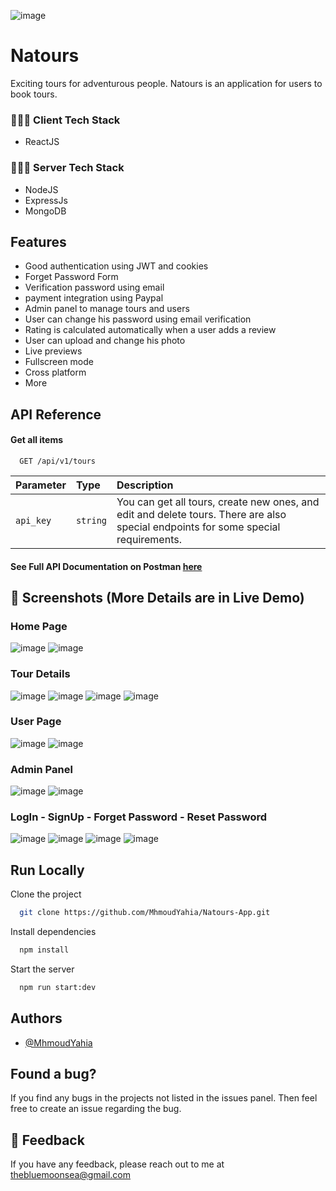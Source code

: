 ![image](https://github.com/MhmoudYahia/Natours-App/assets/94763036/97c2959e-dc7e-4349-83ef-77d9e8c90b0e)


# Natours

Exciting tours for adventurous people. Natours is an application for users to book tours.




### 🧑🏼‍💻 Client  Tech Stack
- ReactJS

### 🧑🏼‍💻 Server  Tech Stack 
- NodeJS
- ExpressJs
- MongoDB 

## Features

- Good authentication using JWT and cookies
- Forget Password Form
- Verification password using email
- payment integration using Paypal 
- Admin panel to  manage tours and users
- User can change his password using email verification
- Rating is calculated automatically when a user adds a review
- User can upload and change  his photo
- Live previews
- Fullscreen mode
- Cross platform
- More
  
## API Reference

#### Get all items

```http
  GET /api/v1/tours
```

| Parameter | Type     | Description                |
| :-------- | :------- | :------------------------- |
| `api_key` | `string` |You can get all tours, create new ones, and edit and delete tours. There are also special endpoints for some special requirements.|



#### See Full API Documentation on Postman [here](https://documenter.getpostman.com/view/23936176/2s946fdsZJ)

## 📱 Screenshots (More Details are in Live Demo)

### Home Page
![image](https://github.com/MhmoudYahia/Natours-App/assets/94763036/362ad769-d958-4b04-ab64-60d1b09a94f6)
![image](https://github.com/MhmoudYahia/Natours-App/assets/94763036/e708975c-2fcf-44a5-9ff3-858d367a4773)

### Tour Details
![image](https://github.com/MhmoudYahia/Natours-App/assets/94763036/41e806d4-0815-4e36-b865-af63297c8fac)
![image](https://github.com/MhmoudYahia/Natours-App/assets/94763036/710d2ad2-9a0d-4c26-ab56-00c9338e7409)
![image](https://github.com/MhmoudYahia/Natours-App/assets/94763036/6850626e-5adf-4282-997d-43ef3f8cfa30)
![image](https://github.com/MhmoudYahia/Natours-App/assets/94763036/3ddef304-1b4a-445b-b194-c2a45cc7a095)
### User Page
![image](https://github.com/MhmoudYahia/Natours-App/assets/94763036/3d914c05-f40d-4457-b784-92fd81938653)
![image](https://github.com/MhmoudYahia/Natours-App/assets/94763036/cf382eeb-115e-48fe-b844-7bea5ae20ef2)

### Admin Panel
![image](https://github.com/MhmoudYahia/Natours-App/assets/94763036/bf722d85-4906-4741-9f3b-f0782510d6fa)
![image](https://github.com/MhmoudYahia/Natours-App/assets/94763036/aff07428-bf97-486e-9344-303ff40b6da1)

### LogIn - SignUp - Forget Password - Reset Password
![image](https://github.com/MhmoudYahia/Natours-App/assets/94763036/f247c463-944e-4bf7-9966-aa857233f2c4)
![image](https://github.com/MhmoudYahia/Natours-App/assets/94763036/ef154815-945f-4b57-8c70-597c574bc2b7)
![image](https://github.com/MhmoudYahia/Natours-App/assets/94763036/006be1dc-888f-4173-bcd8-ae7773543c22)
![image](https://github.com/MhmoudYahia/Natours-App/assets/94763036/22849469-d8a7-41b4-aa63-691e3323813d)

## Run Locally

Clone the project

```bash
  git clone https://github.com/MhmoudYahia/Natours-App.git
```

Install dependencies

```bash
  npm install
```

Start the server

```bash
  npm run start:dev
```


## Authors

- [@MhmoudYahia](https://github.com/MhmoudYahia)


## Found a bug?

If you find any bugs in the projects not listed in the issues panel. Then feel free to create an issue regarding the bug.

## 🤖 Feedback

If you have any feedback, please reach out to me at thebluemoonsea@gmail.com

